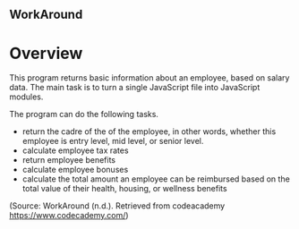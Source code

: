 WorkAround
-----

# Overview
This program returns basic information about an employee, based on salary data. 
The main task is to turn a single JavaScript file into JavaScript modules. 

The program can do the following tasks.
- return the cadre of the of the employee, in other words, whether this employee is entry level, mid level, or senior level.
- calculate employee tax rates
- return employee benefits
- calculate employee bonuses
- calculate the total amount an employee can be reimbursed based on the total value of their health, housing, or wellness benefits

(Source: WorkAround (n.d.). Retrieved from codeacademy https://www.codecademy.com/)